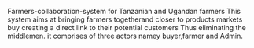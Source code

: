Farmers-collaboration-system for Tanzanian and Ugandan farmers
This system aims at bringing farmers togetherand closer to products markets buy creating a direct link to their potential customers Thus eliminating the middlemen.
it comprises of three actors namey buyer,farmer and Admin.
